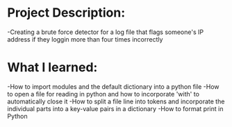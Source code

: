 # Project Description:
-Creating a brute force detector for a log file that flags someone's IP address if they loggin more than four times incorrectly

# What I learned:
-How to import modules and the default dictionary into a python file
-How to open a file for reading in python and how to incorporate 'with' to automatically close it
-How to split a file line into tokens and incorporate the individual parts into a key-value pairs in a dictionary
-How to format print in Python

